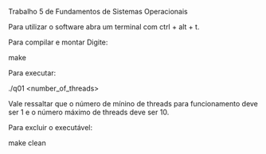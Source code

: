 Trabalho 5 de Fundamentos de Sistemas Operacionais

Para utilizar o software abra um terminal com ctrl + alt + t.

Para compilar e montar Digite:

make

Para executar:

./q01 <number_of_threads>

Vale ressaltar que o número de mínino de threads para funcionamento deve ser 1 e o número máximo de threads deve ser 10.

Para excluir o executável:

make clean 
